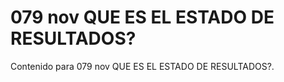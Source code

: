 # 079 nov  QUE ES EL ESTADO DE RESULTADOS?

Contenido para 079 nov  QUE ES EL ESTADO DE RESULTADOS?.